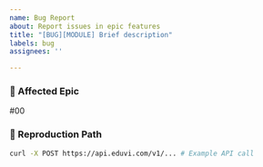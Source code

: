 ```yaml
---
name: Bug Report
about: Report issues in epic features
title: "[BUG][MODULE] Brief description"
labels: bug
assignees: ''

---
```


### 🐞 Affected Epic  
#00 

### 🔄 Reproduction Path  
```bash
curl -X POST https://api.eduvi.com/v1/... # Example API call